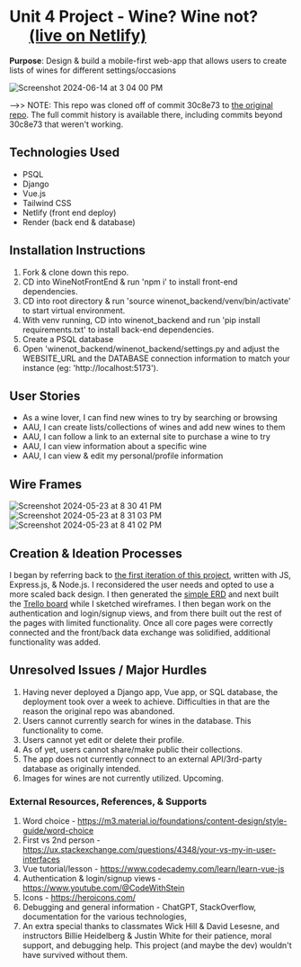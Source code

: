 # Unit 4 Project - Wine? Wine not? &emsp; &emsp; [(live on Netlify)](https://wine-wine-not.netlify.app/)
**Purpose**: Design & build a mobile-first web-app that allows users to create lists of wines for different settings/occasions

![Screenshot 2024-06-14 at 3 04 00 PM](https://github.com/zacmea/winenotv2/assets/152098774/b9e0140c-59fb-47a2-9420-b81f5638021a)

-->> NOTE: This repo was cloned off of commit 30c8e73 to [the original repo](https://github.com/zacmea/winenotv1pt0).  The full commit history is available there, including commits beyond 30c8e73 that weren't working.

## Technologies Used
- PSQL
- Django
- Vue.js
- Tailwind CSS
- Netlify (front end deploy)
- Render (back end & database)

## Installation Instructions
1) Fork & clone down this repo.
2) CD into WineNotFrontEnd & run 'npm i' to install front-end dependencies.
3) CD into root directory & run 'source winenot_backend/venv/bin/activate' to start virtual environment.
4) With venv running, CD into winenot_backend and run 'pip install requirements.txt' to install back-end dependencies.
5) Create a PSQL database
6) Open 'winenot_backend/winenot_backend/settings.py and adjust the WEBSITE_URL and the DATABASE connection information to match your instance (eg: 'http://localhost:5173').

## User Stories
- As a wine lover, I can find new wines to try by searching or browsing
- AAU, I can create lists/collections of wines and add new wines to them
- AAU, I can follow a link to an external site to purchase a wine to try
- AAU, I can view information about a specific wine
- AAU, I can view & edit my personal/profile information


## Wire Frames
![Screenshot 2024-05-23 at 8 30 41 PM](https://media.git.generalassemb.ly/user/51556/files/a802375b-621f-42c8-a3df-cdef7c6e3547)
![Screenshot 2024-05-23 at 8 31 03 PM](https://media.git.generalassemb.ly/user/51556/files/0a45b781-8609-4bab-8bf4-28d9d7c40755)
![Screenshot 2024-05-23 at 8 41 02 PM](https://media.git.generalassemb.ly/user/51556/files/9b13a0ae-295f-4fad-8771-c2be3bf77116)


## Creation & Ideation Processes
I began by referring back to [the first iteration of this project](https://github.com/zacmea/project2), written with JS, Express.js, & Node.js.  I reconsidered the user needs and opted to use a more scaled back design.  I then generated the [simple ERD](https://miro.com/app/board/uXjVKDqe8z4=/?share_link_id=794623685912) and next built the [Trello board](https://trello.com/b/1iNPoNx9/wine-not) while I sketched wireframes.
I then began work on the authentication and login/signup views, and from there built out the rest of the pages with limited functionality.  Once all core pages were correctly connected and the front/back data exchange was solidified, additional functionality was added.

## Unresolved Issues / Major Hurdles
1) Having never deployed a Django app, Vue app, or SQL database, the deployment took over a week to achieve.  Difficulties in that are the reason the original repo was abandoned.
2) Users cannot currently search for wines in the database.  This functionality to come.
3) Users cannot yet edit or delete their profile.
4) As of yet, users cannot share/make public their collections.
5) The app does not currently connect to an external API/3rd-party database as originally intended.
6) Images for wines are not currently utilized.  Upcoming.


### External Resources, References, & Supports
1) Word choice - https://m3.material.io/foundations/content-design/style-guide/word-choice
2) First vs 2nd person - https://ux.stackexchange.com/questions/4348/your-vs-my-in-user-interfaces
3) Vue tutorial/lesson - https://www.codecademy.com/learn/learn-vue-js
4) Authentication & login/signup views - https://www.youtube.com/@CodeWithStein
5) Icons - https://heroicons.com/
6) Debugging and general information - ChatGPT, StackOverflow, documentation for the various technologies,
7) An extra special thanks to classmates Wick Hill & David Lesesne, and instructors Billie Heidelberg & Justin White for their patience, moral support, and debugging help. This project (and maybe the dev) wouldn't have survived without them.

